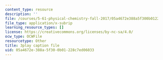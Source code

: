 ```yaml
---
content_type: resource
description: ''
file: /courses/5-61-physical-chemistry-fall-2017/05a4672e388a5f300b01228c7ed06033_3RGYj06NSTI.srt
file_type: application/x-subrip
learning_resource_types: []
license: https://creativecommons.org/licenses/by-nc-sa/4.0/
ocw_type: OCWFile
resourcetype: Other
title: 3play caption file
uid: 05a4672e-388a-5f30-0b01-228c7ed06033
---
```

